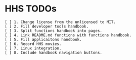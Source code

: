 # HHS TODOs

    [ ] 1. Change license from the unlicensed to MIT.
    [ ] 2. Fill developer tools handbook.
    [ ] 3. Split functions handbook into pages.
    [ ] 4. Link README.md functions with functions handbook.
    [ ] 5. Fill applicaitons handbook.
    [ ] 6. Record HHS movies.
    [ ] 7. Linux integration.
    [ ] 8. Include handbook navigation buttons.
